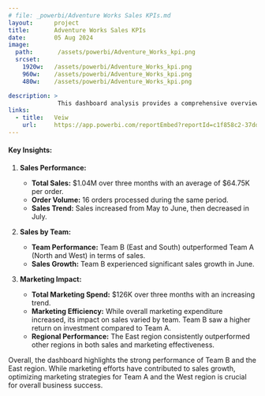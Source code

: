 ```yaml
---
# file: _powerbi/Adventure Works Sales KPIs.md
layout:      project
title:       Adventure Works Sales KPIs
date:        05 Aug 2024
image:
  path:       /assets/powerbi/Adventure_Works_kpi.png
  srcset:
    1920w:   /assets/powerbi/Adventure_Works_kpi.png
    960w:    /assets/powerbi/Adventure_Works_kpi.png
    480w:    /assets/powerbi/Adventure_Works_kpi.png

description: >
              This dashboard analysis provides a comprehensive overview of sales performance and marketing effectiveness across different regions.Key findings include significant sales disparities between regions, the impact of marketing expenditure on sales, and the varying success of ad campaigns.These insights can be used to optimize marketing strategies, allocate resources effectively, and drive overall sales growth.
links:
  - title:   Veiw
    url:     https://app.powerbi.com/reportEmbed?reportId=c1f858c2-37dd-44bb-9636-eadf1c44f76f&autoAuth=true&ctid=801585e2-0e6a-4322-a002-e7fc8457bab4
---
```

#### Key Insights:

1.  **Sales Performance:**
    - **Total Sales:** $1.04M over three months with an average of $64.75K per order.
    - **Order Volume:** 16 orders processed during the same period.
    - **Sales Trend:** Sales increased from May to June, then decreased in July.
2. **Sales by Team:**
    - **Team Performance:** Team B (East and South) outperformed Team A (North and West) in terms of sales.
    - **Sales Growth:** Team B experienced significant sales growth in June.

3. **Marketing Impact:**
    - **Total Marketing Spend:** $126K over three months with an increasing trend.
    - **Marketing Efficiency:** While overall marketing expenditure increased, its impact on sales varied by team. Team B saw a higher return on investment compared to Team A.
    - **Regional Performance:** The East region consistently outperformed other regions in both sales and marketing effectiveness.

Overall, the dashboard highlights the strong performance of Team B and the 
East region. While marketing efforts have contributed to sales growth, 
optimizing marketing strategies for Team A and the West region is crucial for 
overall business success.
